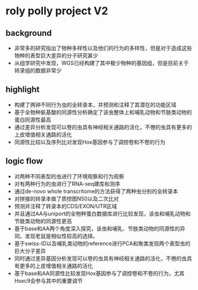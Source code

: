 # roly polly project V2

## background

- 非常多的研究指出了物种多样性以及他们的行为的多样性，但是对于造成这些物种的表型巨大差异的分子研究甚少
- 从组学研究中发现，WGS已经构建了其中极少物种的基因组，但是目前关于转录组的数据非常少

## highlight

- 构建了两钟不同行为虫的全转录本，并预测和注释了其潜在的功能区域
- 基于全物种氨基酸的同源性分析确定了该虫整体上和哺乳动物和节肢类动物的蛋白同源性最高
- 通过差异分析发现可以卷的虫具有神经相关通路的活化，不倦的虫具有更多的上皮增值相关通路的活化
- 同源性比较以及序列比对发现Hox基因参与了调控卷和不卷的行为

## logic flow

- 对两种不同表型的虫进行了环境观察和行为观察
- 对有两种行为的虫进行了RNA-seq建库和测序
- 通过de-novo whole transcritome的方法获得了两种虫分别的全转录本
- 对拼接的转录本做了质控图N50以及二次比对
- 预测并注释了转录本的CDS/EXON/UTR区域
- 并且通过AA与uniport的全物种蛋白数据库进行比较发现，该虫和哺乳动物和节肢类动物的同源性更高
- 基于base和AA两个角度深入探究，该虫和哺乳、节肢类动物的同源性的异同。发现老鼠是相似性较高的选择。
- 基于swiss-ID以及哺乳类动物的reference进行PCA和聚类发现两个表型虫的巨大分子差异
- 同时通过差异基因分析发现可以卷的虫具有神经相关通路的活化，不倦的虫具有更多的上皮增值相关通路的活化
- 基于base和AA同源性比较发现Hox基因参与了调控卷和不卷的行为，尤其Hoxc9会参与其中的重要调节